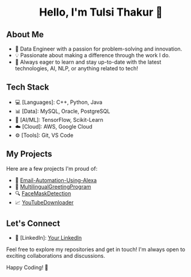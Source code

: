 <h1 align="center" style="color: black;">Hello, I'm Tulsi Thakur 👋</h1>

## About Me

- 🚀 Data Engineer with a passion for problem-solving and innovation.
- 💡 Passionate about making a difference through the work I do.
- 🌱 Always eager to learn and stay up-to-date with the latest technologies, AI, NLP, or anything related to tech!

## Tech Stack

- 💻 [Languages]: C++, Python, Java
- 📊 [Data]: MySQL, Oracle, PostgreSQL
- 🤖 [AI/ML]: TensorFlow, Scikit-Learn
- ☁️ [Cloud]: AWS, Google Cloud
- ⚙️ [Tools]: Git, VS Code

## My Projects

Here are a few projects I'm proud of:

- 🚀 [Email-Automation-Using-Alexa](https://github.com/ThakurTulsi/Email-Automation-Using-Alexa)
- 💬 [MultilingualGreetingProgram](https://github.com/ThakurTulsi/MultilingualGreetingProgram)
- 🔍 [FaceMaskDetection](https://github.com/ThakurTulsi/FaceMaskDetection)
- 📈 [YouTubeDownloader](https://github.com/ThakurTulsi/YouTubeDownloader)

## Let's Connect
- 💼 [LinkedIn]: [Your LinkedIn](https://www.linkedin.com/in/tulsi-thakur/)

Feel free to explore my repositories and get in touch! I'm always open to exciting collaborations and discussions.

Happy Coding! 🚀
